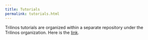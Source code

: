 ```yaml
---
title: Tutorials
permalink: tutorials.html
---
```


Trilinos tutorials are organized within a separate repository under the Trilinos organization.  Here is the [link](https://github.com/trilinos/Trilinos_tutorial/wiki/TrilinosHandsOnTutorial).
